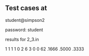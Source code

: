## Test cases at 
student@simpson2

password: student

results for 2_3.in

1 1 1 1
0 2 6 3
0 0 62
.1666
.5000
.3333